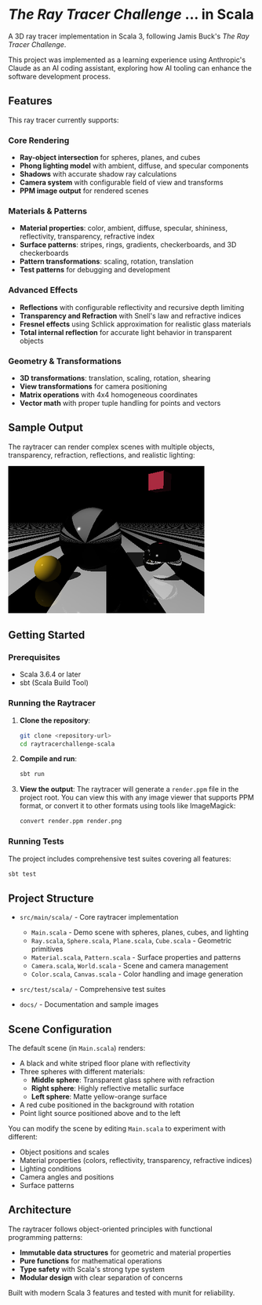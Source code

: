 # *The Ray Tracer Challenge* ... in Scala

A 3D ray tracer implementation in Scala 3, following Jamis Buck's *The Ray Tracer Challenge*.

This project was implemented as a learning experience using Anthropic's Claude as an AI coding assistant, exploring how AI tooling can enhance the software development process.

## Features

This ray tracer currently supports:

### Core Rendering
- **Ray-object intersection** for spheres, planes, and cubes
- **Phong lighting model** with ambient, diffuse, and specular components
- **Shadows** with accurate shadow ray calculations
- **Camera system** with configurable field of view and transforms
- **PPM image output** for rendered scenes

### Materials & Patterns
- **Material properties**: color, ambient, diffuse, specular, shininess, reflectivity, transparency, refractive index
- **Surface patterns**: stripes, rings, gradients, checkerboards, and 3D checkerboards
- **Pattern transformations**: scaling, rotation, translation
- **Test patterns** for debugging and development

### Advanced Effects
- **Reflections** with configurable reflectivity and recursive depth limiting
- **Transparency and Refraction** with Snell's law and refractive indices
- **Fresnel effects** using Schlick approximation for realistic glass materials
- **Total internal reflection** for accurate light behavior in transparent objects

### Geometry & Transformations
- **3D transformations**: translation, scaling, rotation, shearing
- **View transformations** for camera positioning
- **Matrix operations** with 4x4 homogeneous coordinates
- **Vector math** with proper tuple handling for points and vectors

## Sample Output

The raytracer can render complex scenes with multiple objects, transparency, refraction, reflections, and realistic lighting:

![Sample raytraced scene with cube, spheres, transparency and reflections](docs/cube.png)

## Getting Started

### Prerequisites
- Scala 3.6.4 or later
- sbt (Scala Build Tool)

### Running the Raytracer

1. **Clone the repository**:
   ```bash
   git clone <repository-url>
   cd raytracerchallenge-scala
   ```

2. **Compile and run**:
   ```bash
   sbt run
   ```

3. **View the output**:
   The raytracer will generate a `render.ppm` file in the project root. You can view this with any image viewer that supports PPM format, or convert it to other formats using tools like ImageMagick:
   ```bash
   convert render.ppm render.png
   ```

### Running Tests

The project includes comprehensive test suites covering all features:

```bash
sbt test
```

## Project Structure

- `src/main/scala/` - Core raytracer implementation
  - `Main.scala` - Demo scene with spheres, planes, cubes, and lighting
  - `Ray.scala`, `Sphere.scala`, `Plane.scala`, `Cube.scala` - Geometric primitives
  - `Material.scala`, `Pattern.scala` - Surface properties and patterns
  - `Camera.scala`, `World.scala` - Scene and camera management
  - `Color.scala`, `Canvas.scala` - Color handling and image generation
  
- `src/test/scala/` - Comprehensive test suites
- `docs/` - Documentation and sample images

## Scene Configuration

The default scene (in `Main.scala`) renders:
- A black and white striped floor plane with reflectivity
- Three spheres with different materials:
  - **Middle sphere**: Transparent glass sphere with refraction
  - **Right sphere**: Highly reflective metallic surface
  - **Left sphere**: Matte yellow-orange surface
- A red cube positioned in the background with rotation
- Point light source positioned above and to the left

You can modify the scene by editing `Main.scala` to experiment with different:
- Object positions and scales
- Material properties (colors, reflectivity, transparency, refractive indices)
- Lighting conditions
- Camera angles and positions
- Surface patterns

## Architecture

The raytracer follows object-oriented principles with functional programming patterns:
- **Immutable data structures** for geometric and material properties
- **Pure functions** for mathematical operations
- **Type safety** with Scala's strong type system
- **Modular design** with clear separation of concerns

Built with modern Scala 3 features and tested with munit for reliability.
